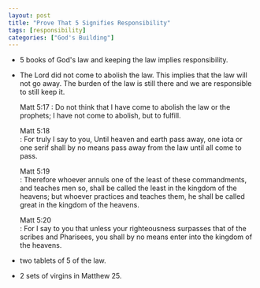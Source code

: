 ```yaml
---
layout: post
title: "Prove That 5 Signifies Responsibility"
tags: [responsibility]
categories: ["God's Building"]
---
```


- 5 books of God's law and keeping the law implies responsibility.
- The Lord did not come to abolish the law. This implies that the law will not go away. The burden of the law is still there and we are responsible to still keep it.

    Matt 5:17
    : Do not think that I have come to abolish the law or the prophets; I have not come to abolish, but to fulfill.

    Matt 5:18   
    : For truly I say to you, Until heaven and earth pass away, one iota or one serif shall by no means pass away from the law until all come to pass.

    Matt 5:19   
    : Therefore whoever annuls one of the least of these commandments, and teaches men so, shall be called the least in the kingdom of the heavens; but whoever practices and teaches them, he shall be called great in the kingdom of the heavens.

    Matt 5:20   
    : For I say to you that unless your righteousness surpasses that of the scribes and Pharisees, you shall by no means enter into the kingdom of the heavens.

- two tablets of 5 of the law.
- 2 sets of virgins in Matthew 25.
